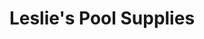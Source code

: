 ---
title: "Leslie's Pool Supplies"
url: /las-vegas/leslies-pool-supplies-south-eastern-avenue/
shop: swimming pool
---